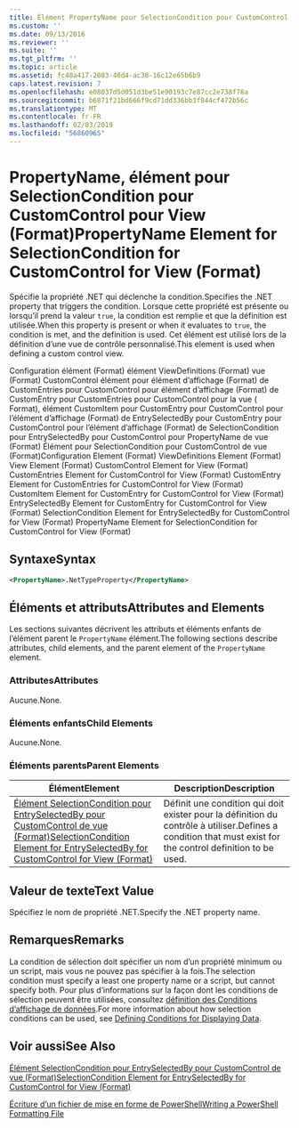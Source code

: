```yaml
---
title: Élément PropertyName pour SelectionCondition pour CustomControl de vue (Format) | Microsoft Docs
ms.custom: ''
ms.date: 09/13/2016
ms.reviewer: ''
ms.suite: ''
ms.tgt_pltfrm: ''
ms.topic: article
ms.assetid: fc48a417-2083-46d4-ac38-16c12e65b6b9
caps.latest.revision: 7
ms.openlocfilehash: e08037d5d051d3be51e90193c7e87cc2e738f78a
ms.sourcegitcommit: b6871f21bd666f9cd71dd336bb3f844cf472b56c
ms.translationtype: MT
ms.contentlocale: fr-FR
ms.lasthandoff: 02/03/2019
ms.locfileid: "56860965"
---
```

# <a name="propertyname-element-for-selectioncondition-for-customcontrol-for-view-format"></a><span data-ttu-id="0bedb-102">PropertyName, élément pour SelectionCondition pour CustomControl pour View (Format)</span><span class="sxs-lookup"><span data-stu-id="0bedb-102">PropertyName Element for SelectionCondition for CustomControl for View (Format)</span></span>

<span data-ttu-id="0bedb-103">Spécifie la propriété .NET qui déclenche la condition.</span><span class="sxs-lookup"><span data-stu-id="0bedb-103">Specifies the .NET property that triggers the condition.</span></span> <span data-ttu-id="0bedb-104">Lorsque cette propriété est présente ou lorsqu’il prend la valeur `true`, la condition est remplie et que la définition est utilisée.</span><span class="sxs-lookup"><span data-stu-id="0bedb-104">When this property is present or when it evaluates to `true`, the condition is met, and the definition is used.</span></span> <span data-ttu-id="0bedb-105">Cet élément est utilisé lors de la définition d’une vue de contrôle personnalisé.</span><span class="sxs-lookup"><span data-stu-id="0bedb-105">This element is used when defining a custom control view.</span></span>

<span data-ttu-id="0bedb-106">Configuration élément (Format) élément ViewDefinitions (Format) vue (Format) CustomControl élément pour élément d’affichage (Format) de CustomEntries pour CustomControl pour élément d’affichage (Format) de CustomEntry pour CustomEntries pour CustomControl pour la vue ( Format), élément CustomItem pour CustomEntry pour CustomControl pour l’élément d’affichage (Format) de EntrySelectedBy pour CustomEntry pour CustomControl pour l’élément d’affichage (Format) de SelectionCondition pour EntrySelectedBy pour CustomControl pour PropertyName de vue (Format) Élément pour SelectionCondition pour CustomControl de vue (Format)</span><span class="sxs-lookup"><span data-stu-id="0bedb-106">Configuration Element (Format) ViewDefinitions Element (Format) View Element (Format) CustomControl Element for View (Format) CustomEntries Element for CustomControl for View (Format) CustomEntry Element for CustomEntries for CustomControl for View (Format) CustomItem Element for CustomEntry for CustomControl for View (Format) EntrySelectedBy Element for CustomEntry for CustomControl for View (Format) SelectionCondition Element for EntrySelectedBy for CustomControl for View (Format) PropertyName Element for SelectionCondition for CustomControl for View (Format)</span></span>

## <a name="syntax"></a><span data-ttu-id="0bedb-107">Syntaxe</span><span class="sxs-lookup"><span data-stu-id="0bedb-107">Syntax</span></span>

```xml
<PropertyName>.NetTypeProperty</PropertyName>
```

## <a name="attributes-and-elements"></a><span data-ttu-id="0bedb-108">Éléments et attributs</span><span class="sxs-lookup"><span data-stu-id="0bedb-108">Attributes and Elements</span></span>

<span data-ttu-id="0bedb-109">Les sections suivantes décrivent les attributs et éléments enfants de l’élément parent le `PropertyName` élément.</span><span class="sxs-lookup"><span data-stu-id="0bedb-109">The following sections describe attributes, child elements, and the parent element of the `PropertyName` element.</span></span>

### <a name="attributes"></a><span data-ttu-id="0bedb-110">Attributes</span><span class="sxs-lookup"><span data-stu-id="0bedb-110">Attributes</span></span>

<span data-ttu-id="0bedb-111">Aucune.</span><span class="sxs-lookup"><span data-stu-id="0bedb-111">None.</span></span>

### <a name="child-elements"></a><span data-ttu-id="0bedb-112">Éléments enfants</span><span class="sxs-lookup"><span data-stu-id="0bedb-112">Child Elements</span></span>

<span data-ttu-id="0bedb-113">Aucune.</span><span class="sxs-lookup"><span data-stu-id="0bedb-113">None.</span></span>

### <a name="parent-elements"></a><span data-ttu-id="0bedb-114">Éléments parents</span><span class="sxs-lookup"><span data-stu-id="0bedb-114">Parent Elements</span></span>

|<span data-ttu-id="0bedb-115">Élément</span><span class="sxs-lookup"><span data-stu-id="0bedb-115">Element</span></span>|<span data-ttu-id="0bedb-116">Description</span><span class="sxs-lookup"><span data-stu-id="0bedb-116">Description</span></span>|
|-------------|-----------------|
|[<span data-ttu-id="0bedb-117">Élément SelectionCondition pour EntrySelectedBy pour CustomControl de vue (Format)</span><span class="sxs-lookup"><span data-stu-id="0bedb-117">SelectionCondition Element for EntrySelectedBy for CustomControl for View (Format)</span></span>](./selectioncondition-element-for-entryselectedby-for-customcontrol-format.md)|<span data-ttu-id="0bedb-118">Définit une condition qui doit exister pour la définition du contrôle à utiliser.</span><span class="sxs-lookup"><span data-stu-id="0bedb-118">Defines a condition that must exist for the control definition to be used.</span></span>|

## <a name="text-value"></a><span data-ttu-id="0bedb-119">Valeur de texte</span><span class="sxs-lookup"><span data-stu-id="0bedb-119">Text Value</span></span>

<span data-ttu-id="0bedb-120">Spécifiez le nom de propriété .NET.</span><span class="sxs-lookup"><span data-stu-id="0bedb-120">Specify the .NET property name.</span></span>

## <a name="remarks"></a><span data-ttu-id="0bedb-121">Remarques</span><span class="sxs-lookup"><span data-stu-id="0bedb-121">Remarks</span></span>

<span data-ttu-id="0bedb-122">La condition de sélection doit spécifier un nom d’un propriété minimum ou un script, mais vous ne pouvez pas spécifier à la fois.</span><span class="sxs-lookup"><span data-stu-id="0bedb-122">The selection condition must specify a least one property name or a script, but cannot specify both.</span></span> <span data-ttu-id="0bedb-123">Pour plus d’informations sur la façon dont les conditions de sélection peuvent être utilisées, consultez [définition des Conditions d’affichage de données](./defining-conditions-for-displaying-data.md).</span><span class="sxs-lookup"><span data-stu-id="0bedb-123">For more information about how selection conditions can be used, see [Defining Conditions for Displaying Data](./defining-conditions-for-displaying-data.md).</span></span>

## <a name="see-also"></a><span data-ttu-id="0bedb-124">Voir aussi</span><span class="sxs-lookup"><span data-stu-id="0bedb-124">See Also</span></span>

[<span data-ttu-id="0bedb-125">Élément SelectionCondition pour EntrySelectedBy pour CustomControl de vue (Format)</span><span class="sxs-lookup"><span data-stu-id="0bedb-125">SelectionCondition Element for EntrySelectedBy for CustomControl for View (Format)</span></span>](./selectioncondition-element-for-entryselectedby-for-customcontrol-format.md)

[<span data-ttu-id="0bedb-126">Écriture d’un fichier de mise en forme de PowerShell</span><span class="sxs-lookup"><span data-stu-id="0bedb-126">Writing a PowerShell Formatting File</span></span>](./writing-a-powershell-formatting-file.md)
